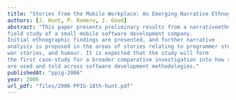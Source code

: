 ```yaml
---
title: "Stories from the Mobile Workplace: An Emerging Narrative Ethnography"
authors: [J. Hunt, P. Romero, J. Good]
abstract: "This paper presents preliminary results from a narrativeethnographic
field study of a small mobile software development company.
Initial ethnographic findings are presented, and further narrative
analysis is proposed in the areas of stories relating to programmer stereotyping,
war stories, and humour. It is expected that the study will form
the first case-study for a broader comparative investigation into how stories
are used and told across software development methodologies."
publishedAt: "ppig-2006"
year: 2006
url_pdf: "files/2006-PPIG-18th-hunt.pdf"
---
```

